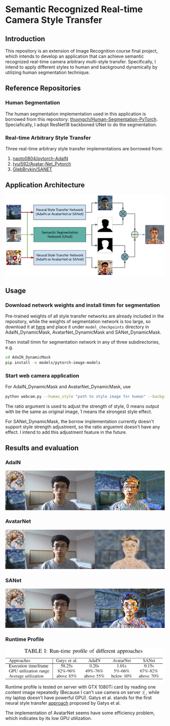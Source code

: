 # Semantic Recognized Real-time Camera Style Transfer

## Introduction
This repository is an extension of Image Recognition course final project, which intends to develop an application that can achieve semantic recognized real-time camera arbitrary multi-style transfer. Specifically, I intend to apply different styles to human and background dynamically by utilizing human segmentation technique.   

## Reference Repositories
### Human Segmentation
The human segmentation implementation used in this application is borrowed from this repository: [thuyngch/Human-Segmentation-PyTorch](https://github.com/thuyngch/Human-Segmentation-PyTorch#benchmark). Speciafically, I adopt ResNet18 backboned UNet to do the segmentation.

### Real-time Arbitrary Style Transfer
Three real-time arbitrary style transfer implementations are borrowed from: 
  1. [naoto0804/pytorch-AdaIN](https://github.com/naoto0804/pytorch-AdaIN)
  2. [tyui592/Avatar-Net_Pytorch](https://github.com/tyui592/Avatar-Net_Pytorch)
  3. [GlebBrykin/SANET](https://github.com/GlebBrykin/SANET)

## Application Architecture
![Application architecture](./Figs/architecture.png "Application architecture")

## Usage
### Download network weights and install timm for segmentation
Pre-trained weights of all style transfer networks are already included in the repository, while the weights of segmentation network is too large, so download it at [here](https://drive.google.com/file/d/14QxasSCcL_ij7NHR7Fshx5fi5Sc9MleD/view) and place it under ``model_checkpoints`` directory in AdaIN_DynamicMask, AvatarNet_DynamicMask and SANet_DynamicMask. 

Then install timm for segmentation network in any of three subdirectories, e.g.
```bash
cd AdaIN_DynamicMask
pip install -e models/pytorch-image-models
```

### Start web camera application
For AdaIN_DynamicMask and AvatarNet_DynamicMask, use
```bash
python webcam.py --human_style "path to style image for human" --background_style "path to style image for background" --ratio "number between 0 and 1" (optional)
```
The ratio argument is used to adjust the strength of style, 0 means output with be the same as original image, 1 means the strongest style effect.

For SANet_DynamicMask, the borrow implementation currently doesn't support style strength adjustment, so the ratio arguemnt doesn't have any effect. I intend to add this adjustment feature in the future.

## Results and evaluation
### AdaIN
![AdaIN result](./Figs/result_AdaIN.jpg "AdaIN result")

### AvatarNet
![AvatarNet result](./Figs/result_AvatarNet.jpg "AvatarNet result")

### SANet
![SANet result](./Figs/result_SANet.jpg "SANet result")

### Runtime Profile
![Runtime profile](./Figs/runtime_profile.png "Runtime profile")
Runtime profile is tested on server with GTX 1080Ti card by reading one content image repeatedly (Because I can't use camera on server :( , while my laptop doesn't have powerful GPU). Gatys et al. stands for the first neural style transfer [approach](https://github.com/leongatys/PytorchNeuralStyleTransfer) proposed by Gatys et al. 

The implementation of AvatarNet seems have some efficiency problem, which indicates by its low GPU utilization.
